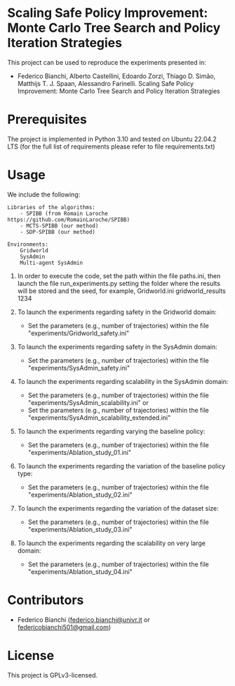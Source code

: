 # Scaling Safe Policy Improvement: Monte Carlo Tree Search and Policy Iteration Strategies

This project can be used to reproduce the experiments presented in:

- Federico Bianchi, Alberto Castellini, Edoardo Zorzi, Thiago D. Simão, Matthijs T. J. Spaan, Alessandro Farinelli. Scaling Safe Policy Improvement: Monte Carlo Tree Search and Policy Iteration Strategies


# Prerequisites

The project is implemented in Python 3.10 and tested on Ubuntu 22.04.2 LTS (for the full list of requirements please refer to file requirements.txt)

# Usage

We include the following:

    Libraries of the algorithms:
        - SPIBB (from Romain Laroche https://github.com/RomainLaroche/SPIBB)
        - MCTS-SPIBB (our method)
        - SDP-SPIBB (our method)

    Environments:
        Gridworld
        SysAdmin
        Multi-agent SysAdmin

1. In order to execute the code, set the path within the file paths.ini, then launch the file run_experiments.py setting the folder where the results will be stored and the seed, for example, Gridworld.ini gridworld_results 1234


2. To launch the experiments regarding safety in the Gridworld domain:
   - Set the parameters (e.g., number of trajectories) within the file "experiments/Gridworld_safety.ini"

3. To launch the experiments regarding safety in the SysAdmin domain:
   - Set the parameters (e.g., number of trajectories) within the file "experiments/SysAdmin_safety.ini"

4. To launch the experiments regarding scalability in the SysAdmin domain:
   - Set the parameters (e.g., number of trajectories) within the file "experiments/SysAdmin_scalability.ini"
   or
   - Set the parameters (e.g., number of trajectories) within the file "experiments/SysAdmin_scalability_extended.ini"

5. To launch the experiments regarding varying the baseline policy:
   - Set the parameters (e.g., number of trajectories) within the file "experiments/Ablation_study_01.ini"

6. To launch the experiments regarding the variation of the baseline policy type:
   - Set the parameters (e.g., number of trajectories) within the file "experiments/Ablation_study_02.ini"

7. To launch the experiments regarding the variation of the dataset size:
   - Set the parameters (e.g., number of trajectories) within the file "experiments/Ablation_study_03.ini"

8. To launch the experiments regarding the scalability on very large domain:
   - Set the parameters (e.g., number of trajectories) within the file "experiments/Ablation_study_04.ini"

# Contributors
- Federico Bianchi (federico.bianchi@univr.it or federicobianchi501@gmail.com)


# License

This project is GPLv3-licensed. 
